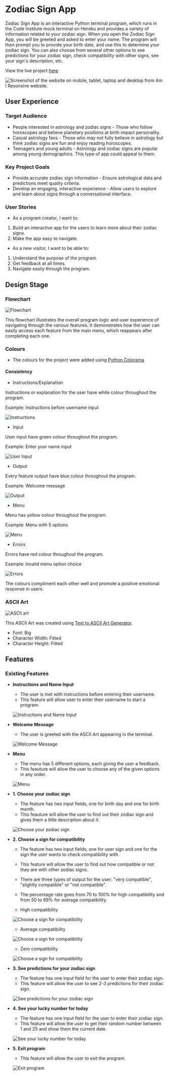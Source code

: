 # Zodiac Sign App

Zodiac Sign App is an interactive Python terminal program, which runs in the Code Institute mock terminal on Heroku and provides a variety of information related to your zodiac sign. When you open the Zodiac Sign App, you will be greeted and asked to enter your name. The program will then prompt you to provide your birth date, and use this to determine your zodiac sign. You can also choose from several other options to see predictions for your zodiac sign, check compatibility with other signs, see your sign's description, etc.

View the live project [here](https://zodiac-sign-app-7fd49a0a9ccc.herokuapp.com/)

![Screenshot of the website on mobile, tablet, laptop and desktop from Am I Resonsive website.](README-images/am-i-responsive.png)

## User Experience

### Target Audience

* People interested in astrology and zodiac signs - Those who follow horoscopes and believe planetary positions at birth impact personality.
* Casual astrology fans - Those who may not fully believe in astrology but think zodiac signs are fun and enjoy reading horoscopes.
* Teenagers and young adults - Astrology and zodiac signs are popular among young demographics. This type of app could appeal to them.

### Key Project Goals

* Provide accurate zodiac sign information - Ensure astrological data and predictions meet quality criteria.
* Develop an engaging, interactive experience - Allow users to explore and learn about signs through a conversational interface.

### User Stories

* As a program creator, I want to:

1. Build an interactive app for the users to learn more about their zodiac signs.
2. Make the app easy to navigate.

* As a new visitor, I want to be able to:

1. Understand the purpose of the program.
2. Get feedback at all times.
3. Navigate easily through the program.

## Design Stage

### Flowchart
![Flowchart](README-images/flowchart.png)

This flowchart illustrates the overall program logic and user experience of navigating through the various features. It demonstrates how the user can easily access each feature from the main menu, which reappears after completing each one.

### Colours
* The colours for the project were added using [Python Colorama](https://pypi.org/project/colorama/)

#### Consistency

* Instructions/Explanation

Instructions or explanation for the user have white colour throughout the program. 

Example: Instructions before username input

![Instructions](README-images/instructions-explanation-colorama.png)

* Input

User input have green colour throughout the program. 

Example: Enter your name input

![User Input](README-images/input-colorama.png)

* Output

Every feature output have blue colour throughout the program. 

Example: Welcome message

![Output](README-images/output-colorama.png)

* Menu

Menu has yellow colour throughout the program. 

Example: Menu with 5 options

![Menu](README-images/menu-colorama.png)

* Errors

Errors have red colour throughout the program. 

Example: Invalid menu option choice

![Errors](README-images/error-colorama.png)

The colours compliment each other well and promote a positive emotional response in users.

### ASCII Art
![ASCII art](README-images/output-colorama.png)

This ASCII Art was created using [Text to ASCII Art Generator](https://patorjk.com/software/taag/#p=display&h=2&f=Avatar&t=Zodiac%0ASign%20APP%20). 

* Font: Big
* Character Width: Fitted
* Character Height: Fitted

## Features

### Existing Features

* __Instructions and Name Input__

  * The user is met with instructions before entering their username.
  * This feature will allow user to enter their username to start a program.
  
   ![Instructions and Name Input](README-images/instructions-and-name-input-feature.png)

* __Welcome Message__

  * The user is greeted with the ASCII Art appearing in the terminal.
  
   ![Welcome Message](README-images/output-colorama.png)

* __Menu__

  * The menu has 5 different options, each giving the user a feedback.
  * This feauture will allow the user to choose any of the given options in any order.
  
   ![Menu](README-images/menu-colorama.png)

* __1. Choose your zodiac sign__

  * The feature has two input fields, one for birth day and one for birth month.
  * This feauture will allow the user to find out their zodiac sign and gives them a little description about it.
  
   ![Choose your zodiac sign](README-images/choose-your-zodiac-sign-feature.png)

* __2. Choose a sign for compatibility__

  * The feature has two input fields, one for user sign and one for the sign the user wants to check compatibility with.
  * This feature will allow the user to find out how compatible or not they are with other zodiac signs.
  * There are three types of output for the user: "very compatible", "slightly compatible" or "not compatible". 
  * The percentage rate goes from 70 to 100% for high compatibility and from 50 to 69% for average compatibility.
    
   * High compatibility

   ![Choose a sign for compatibility](README-images/compatibility-two-feature.png)

   * Average compatibility

   ![Choose a sign for compatibility](README-images/compatibility-three-feature.png)

   * Zero compatibility
   
   ![Choose a sign for compatibility](README-images/compatibilty-feature.png)

* __3. See predictions for your zodiac sign__

  * The feature has one input field for the user to enter their zodiac sign.
  * This feature will allow the user to see 2-3 predictions for their zodiac sign.

   ![See predictions for your zodiac sign](README-images/predictions-feature.png)

* __4. See your lucky number for today__

  * The feature has one input field for the user to enter their zodiac sign.
  * This feature will allow the user to get their random number between 1 and 25 and show them the current date.

   ![See your lucky number for today](README-images/lucky-number-feature.png)

* __5. Exit program__

  * This feature will allow the user to exit the program.

   ![Exit program](README-images/exit-feature.png)


  
